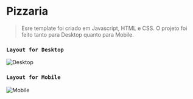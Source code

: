 # Pizzaria
> Esre template foi criado em Javascript, HTML e CSS. O projeto foi feito tanto para Desktop quanto para Mobile.

### `Layout for Desktop`
![Desktop](https://github.com/Gustavo-mts/pizzaria/blob/main/projeto_pizzaria_desktop.gif)

### `Layout for Mobile`
![Mobile](https://github.com/Gustavo-mts/pizzaria/blob/main/projeto_pizzaria_mobile.gif)
